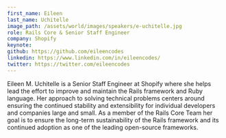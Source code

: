 ```yaml
---
first_name: Eileen
last_name: Uchitelle
image_path: /assets/world/images/speakers/e-uchitelle.jpg
role: Rails Core & Senior Staff Engineer
company: Shopify
keynote:
github: https://github.com/eileencodes
linkedin: https://www.linkedin.com/in/eileencodes/
twitter: https://twitter.com/eileencodes
---
```


Eileen M. Uchitelle is a Senior Staff Engineer at Shopify where she helps lead the effort to improve and maintain the Rails framework and Ruby language. Her approach to solving technical problems centers around ensuring the continued stability and extensibility for individual developers and companies large and small. As a member of the Rails Core Team her goal is to ensure the long-term sustainability of the Rails framework and its continued adoption as one of the leading open-source frameworks.
